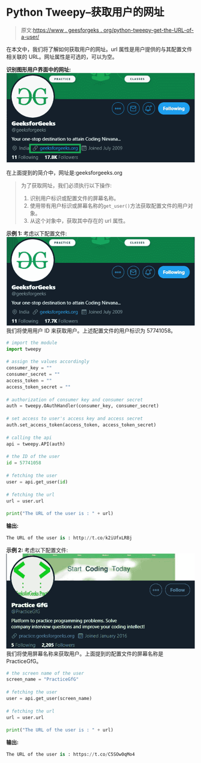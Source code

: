 # Python Tweepy–获取用户的网址

> 原文:[https://www . geesforgeks . org/python-tweepy-get-the-URL-of-a-user/](https://www.geeksforgeeks.org/python-tweepy-getting-the-url-of-a-user/)

在本文中，我们将了解如何获取用户的网址。url 属性是用户提供的与其配置文件相关联的 URL。网址属性是可选的，可以为空。

**识别图形用户界面中的网址:**
![](img/8b271836d8f297b32057712d165e7e0f.png)

在上面提到的简介中，网址是:geeksforgeeks.org

> 为了获取网址，我们必须执行以下操作:
> 
> 1.  识别用户标识或配置文件的屏幕名称。
> 2.  使用带有用户标识或屏幕名称的`get_user()`方法获取配置文件的用户对象。
> 3.  从这个对象中，获取其中存在的 url 属性。

**示例 1:** 考虑以下配置文件:
![](img/6132b5064bacde4339adf720ea88d2db.png)
我们将使用用户 ID 来获取用户。上述配置文件的用户标识为 57741058。

```py
# import the module
import tweepy

# assign the values accordingly
consumer_key = ""
consumer_secret = ""
access_token = ""
access_token_secret = ""

# authorization of consumer key and consumer secret
auth = tweepy.OAuthHandler(consumer_key, consumer_secret)

# set access to user's access key and access secret 
auth.set_access_token(access_token, access_token_secret)

# calling the api 
api = tweepy.API(auth)

# the ID of the user
id = 57741058

# fetching the user
user = api.get_user(id)

# fetching the url
url = user.url

print("The URL of the user is : " + url)
```

**输出:**

```py
The URL of the user is : http://t.co/k2iUfxLRBj

```

**示例 2:** 考虑以下配置文件:
![](img/159935125f6fbd011d182156efb24f04.png)
我们将使用屏幕名称来获取用户。上面提到的配置文件的屏幕名称是 PracticeGfG。

```py
# the screen name of the user
screen_name = "PracticeGfG"

# fetching the user
user = api.get_user(screen_name)

# fetching the url
url = user.url

print("The URL of the user is : " + url)
```

**输出:**

```py
The URL of the user is : https://t.co/C5SOw0qMo4

```
